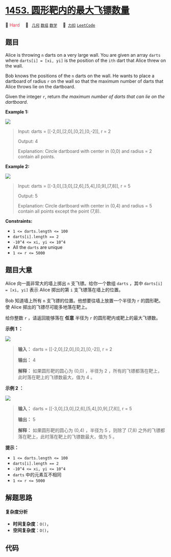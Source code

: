 # [1453. 圆形靶内的最大飞镖数量](https://2xiao.github.io/leetcode-js/problem/1453.html)

🔴 <font color=#ff334b>Hard</font>&emsp; 🔖&ensp; [`几何`](/tag/geometry.md) [`数组`](/tag/array.md) [`数学`](/tag/math.md)&emsp; 🔗&ensp;[`力扣`](https://leetcode.cn/problems/maximum-number-of-darts-inside-of-a-circular-dartboard) [`LeetCode`](https://leetcode.com/problems/maximum-number-of-darts-inside-of-a-circular-dartboard)

## 题目

Alice is throwing `n` darts on a very large wall. You are given an array
`darts` where `darts[i] = [xi, yi]` is the position of the `ith` dart that
Alice threw on the wall.

Bob knows the positions of the `n` darts on the wall. He wants to place a
dartboard of radius `r` on the wall so that the maximum number of darts that
Alice throws lie on the dartboard.

Given the integer `r`, return _the maximum number of darts that can lie on the
dartboard_.



**Example 1:**

![](https://assets.leetcode.com/uploads/2020/04/29/sample_1_1806.png)

> Input: darts = [[-2,0],[2,0],[0,2],[0,-2]], r = 2
> 
> Output: 4
> 
> Explanation: Circle dartboard with center in (0,0) and radius = 2 contain all points.

**Example 2:**

![](https://assets.leetcode.com/uploads/2020/04/29/sample_2_1806.png)

> Input: darts = [[-3,0],[3,0],[2,6],[5,4],[0,9],[7,8]], r = 5
> 
> Output: 5
> 
> Explanation: Circle dartboard with center in (0,4) and radius = 5 contain all points except the point (7,8).

**Constraints:**

  * `1 <= darts.length <= 100`
  * `darts[i].length == 2`
  * `-10^4 <= xi, yi <= 10^4`
  * All the `darts` are unique
  * `1 <= r <= 5000`


## 题目大意

Alice 向一面非常大的墙上掷出 `n` 支飞镖。给你一个数组 `darts` ，其中 `darts[i] = [xi, yi]` 表示 Alice
掷出的第 `i` 支飞镖落在墙上的位置。

Bob 知道墙上所有 `n` 支飞镖的位置。他想要往墙上放置一个半径为 `r` 的圆形靶。使 Alice 掷出的飞镖尽可能多地落在靶上。

给你整数 `r` ，请返回能够落在 **任意** 半径为 `r` 的圆形靶内或靶上的最大飞镖数。



**示例 1 ：**

![](https://assets.leetcode.com/uploads/2020/04/29/sample_1_1806.png)

> 
> 
> 
> 
> 
> **输入：** darts = [[-2,0],[2,0],[0,2],[0,-2]], r = 2
> 
> **输出：** 4
> 
> **解释：** 如果圆形靶的圆心为 (0,0) ，半径为 2 ，所有的飞镖都落在靶上，此时落在靶上的飞镖数最大，值为 4 。
> 
> 

**示例 2 ：**

![](https://assets.leetcode.com/uploads/2020/04/29/sample_2_1806.png)

> 
> 
> 
> 
> 
> **输入：** darts = [[-3,0],[3,0],[2,6],[5,4],[0,9],[7,8]], r = 5
> 
> **输出：** 5
> 
> **解释：** 如果圆形靶的圆心为 (0,4) ，半径为 5 ，则除了 (7,8) 之外的飞镖都落在靶上，此时落在靶上的飞镖数最大，值为 5 。
> 
> 



**提示：**

  * `1 <= darts.length <= 100`
  * `darts[i].length == 2`
  * `-10^4 <= xi, yi <= 10^4`
  * `darts` 中的元素互不相同
  * `1 <= r <= 5000`


## 解题思路

#### 复杂度分析

- **时间复杂度**：`O()`，
- **空间复杂度**：`O()`，

## 代码

```javascript

```